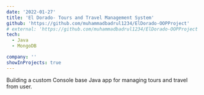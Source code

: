 ```yaml
---
date: '2022-01-27'
title: 'El Dorado- Tours and Travel Management System'
github: 'https://github.com/muhammadbadrul1234/ElDorado-OOPProject'
# external: 'https://github.com/muhammadbadrul1234/ElDorado-OOPProject'
tech:
  - Java
  - MongoDB

company: ''
showInProjects: true
---
```


Building a custom Console base Java app for managing tours and travel from user.

